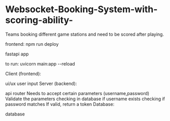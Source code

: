 # Websocket-Booking-System-with-scoring-ability-
Teams booking different game stations and need to be scored after playing. 

frontend:
npm run deploy

fastapi app

to run: uvicorn main:app --reload

Client (frontend):

ui/ux
user input
Server (backend):

api router
Needs to accept certain parameters (username,password)
Validate the parameters
checking in database if username exists
checking if password matches
If valid, return a token
Database:

database
